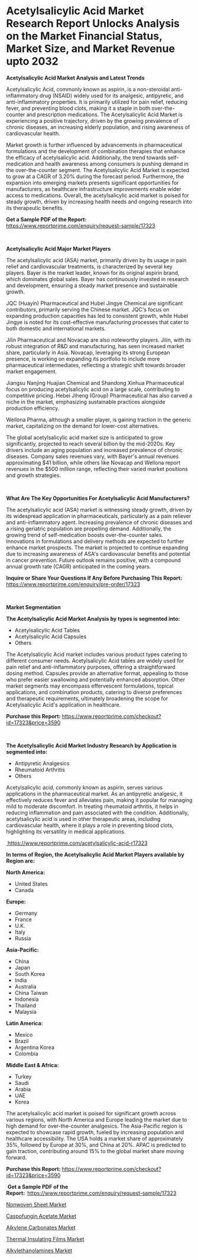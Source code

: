 <p><h1>Acetylsalicylic Acid Market Research Report Unlocks Analysis on the Market Financial Status, Market Size, and Market Revenue upto 2032</h1></p><p><strong>Acetylsalicylic Acid Market Analysis and Latest Trends</strong></p>
<p><p>Acetylsalicylic Acid, commonly known as aspirin, is a non-steroidal anti-inflammatory drug (NSAID) widely used for its analgesic, antipyretic, and anti-inflammatory properties. It is primarily utilized for pain relief, reducing fever, and preventing blood clots, making it a staple in both over-the-counter and prescription medications. The Acetylsalicylic Acid Market is experiencing a positive trajectory, driven by the growing prevalence of chronic diseases, an increasing elderly population, and rising awareness of cardiovascular health.</p><p>Market growth is further influenced by advancements in pharmaceutical formulations and the development of combination therapies that enhance the efficacy of acetylsalicylic acid. Additionally, the trend towards self-medication and health awareness among consumers is pushing demand in the over-the-counter segment. The Acetylsalicylic Acid Market is expected to grow at a CAGR of 3.20% during the forecast period. Furthermore, the expansion into emerging markets presents significant opportunities for manufacturers, as healthcare infrastructure improvements enable wider access to medications. Overall, the acetylsalicylic acid market is poised for steady growth, driven by increasing health needs and ongoing research into its therapeutic benefits.</p></p>
<p><strong>Get a Sample PDF of the Report:&nbsp;</strong> <a href="https://www.reportprime.com/enquiry/request-sample/17323?utm_campaign=48&utm_medium=2&utm_source=Github&utm_content=ia&utm_term=18032025&utm_id=acetylsalicylic-acid">https://www.reportprime.com/enquiry/request-sample/17323</a></p>
<p>&nbsp;</p>
<p><strong>Acetylsalicylic Acid Major Market Players</strong></p>
<p><p>The acetylsalicylic acid (ASA) market, primarily driven by its usage in pain relief and cardiovascular treatments, is characterized by several key players. Bayer is the market leader, known for its original aspirin brand, which dominates global sales. Bayer has continuously invested in research and development, ensuring a steady market presence and sustainable growth.</p><p>JQC (Huayin) Pharmaceutical and Hubei Jingye Chemical are significant contributors, primarily serving the Chinese market. JQC's focus on expanding production capacities has led to consistent growth, while Hubei Jingye is noted for its cost-effective manufacturing processes that cater to both domestic and international markets.</p><p>Jilin Pharmaceutical and Novacap are also noteworthy players. Jilin, with its robust integration of R&D and manufacturing, has seen increased market share, particularly in Asia. Novacap, leveraging its strong European presence, is working on expanding its portfolio to include more pharmaceutical intermediates, reflecting a strategic shift towards broader market engagement.</p><p>Jiangsu Nanjing Huajian Chemical and Shandong Xinhua Pharmaceutical focus on producing acetylsalicylic acid on a large scale, contributing to competitive pricing. Hebei Jiheng (Group) Pharmaceutical has also carved a niche in the market, emphasizing sustainable practices alongside production efficiency.</p><p>Wellona Pharma, although a smaller player, is gaining traction in the generic market, capitalizing on the demand for lower-cost alternatives.</p><p>The global acetylsalicylic acid market size is anticipated to grow significantly, projected to reach several billion by the mid-2020s. Key drivers include an aging population and increased prevalence of chronic diseases. Company sales revenues vary, with Bayer's annual revenues approximating $41 billion, while others like Novacap and Wellona report revenues in the $500 million range, reflecting their varied market positions and growth strategies.</p></p>
<p>&nbsp;</p>
<p><strong>What Are The Key Opportunities For Acetylsalicylic Acid Manufacturers?</strong></p>
<p><p>The acetylsalicylic acid (ASA) market is witnessing steady growth, driven by its widespread application in pharmaceuticals, particularly as a pain reliever and anti-inflammatory agent. Increasing prevalence of chronic diseases and a rising geriatric population are propelling demand. Additionally, the growing trend of self-medication boosts over-the-counter sales. Innovations in formulations and delivery methods are expected to further enhance market prospects. The market is projected to continue expanding due to increasing awareness of ASA's cardiovascular benefits and potential in cancer prevention. Future outlook remains positive, with a compound annual growth rate (CAGR) anticipated in the coming years.</p></p>
<p><strong>Inquire or Share Your Questions If Any Before Purchasing This Report:</strong> <a href="https://www.reportprime.com/enquiry/pre-order/17323?utm_campaign=48&utm_medium=2&utm_source=Github&utm_content=ia&utm_term=18032025&utm_id=acetylsalicylic-acid">https://www.reportprime.com/enquiry/pre-order/17323</a></p>
<p>&nbsp;</p>
<p><strong>Market Segmentation</strong></p>
<p><strong>The Acetylsalicylic Acid Market Analysis by types is segmented into:</strong></p>
<p><ul><li>Acetylsalicylic Acid Tables</li><li>Acetylsalicylic Acid Capsules</li><li>Others</li></ul></p>
<p><p>The Acetylsalicylic Acid market includes various product types catering to different consumer needs. Acetylsalicylic Acid tables are widely used for pain relief and anti-inflammatory purposes, offering a straightforward dosing method. Capsules provide an alternative format, appealing to those who prefer easier swallowing and potentially enhanced absorption. Other market segments may encompass effervescent formulations, topical applications, and combination products, catering to diverse preferences and therapeutic requirements, ultimately broadening the scope for Acetylsalicylic Acid's application in healthcare.</p></p>
<p><strong>Purchase this Report:&nbsp;</strong><a href="https://www.reportprime.com/checkout?id=17323&price=3590&utm_campaign=48&utm_medium=2&utm_source=Github&utm_content=ia&utm_term=18032025&utm_id=acetylsalicylic-acid">https://www.reportprime.com/checkout?id=17323&price=3590</a></p>
<p>&nbsp;</p>
<p><strong>The Acetylsalicylic Acid Market Industry Research by Application is segmented into:</strong></p>
<p><ul><li>Antipyretic Analgesics</li><li>Rheumatoid Arthritis</li><li>Others</li></ul></p>
<p><p>Acetylsalicylic acid, commonly known as aspirin, serves various applications in the pharmaceutical market. As an antipyretic analgesic, it effectively reduces fever and alleviates pain, making it popular for managing mild to moderate discomfort. In treating rheumatoid arthritis, it helps in reducing inflammation and pain associated with the condition. Additionally, acetylsalicylic acid is used in other therapeutic areas, including cardiovascular health, where it plays a role in preventing blood clots, highlighting its versatility in medical applications.</p></p>
<p><a href="https://www.reportprime.com/acetylsalicylic-acid-r17323?utm_campaign=48&utm_medium=2&utm_source=Github&utm_content=ia&utm_term=18032025&utm_id=acetylsalicylic-acid">&nbsp;https://www.reportprime.com/acetylsalicylic-acid-r17323</a></p>
<p><strong>In terms of Region, the Acetylsalicylic Acid Market Players available by Region are:</strong></p>
<p>
    <p> <strong> North America: </strong>
        <ul>
            <li>United States</li>
            <li>Canada</li>
        </ul>
        </p> 
    <p> <strong> Europe: </strong>
        <ul>
            <li>Germany</li>
            <li>France</li>
            <li>U.K.</li>
            <li>Italy</li>
            <li>Russia</li>
        </ul>
        </p> 
    <p> <strong> Asia-Pacific: </strong>
        <ul>
            <li>China</li>
            <li>Japan</li>
            <li>South Korea</li>
            <li>India</li>
            <li>Australia</li>
            <li>China Taiwan</li>
            <li>Indonesia</li>
            <li>Thailand</li>
            <li>Malaysia</li>
        </ul>
        </p> 
    <p> <strong> Latin America: </strong>
        <ul>
            <li>Mexico</li>
            <li>Brazil</li>
            <li>Argentina Korea</li>
            <li>Colombia</li>
        </ul>
        </p> 
    <p> <strong> Middle East & Africa: </strong>
        <ul>
            <li>Turkey</li>
            <li>Saudi</li>
            <li>Arabia</li>
            <li>UAE</li>
            <li>Korea</li>
        </ul>
    </p>
    </p>
<p><p>The acetylsalicylic acid market is poised for significant growth across various regions, with North America and Europe leading the market due to high demand for over-the-counter analgesics. The Asia-Pacific region is expected to showcase rapid growth, fueled by increasing population and healthcare accessibility. The USA holds a market share of approximately 35%, followed by Europe at 30%, and China at 20%. APAC is predicted to gain traction, contributing around 15% to the global market share moving forward.</p></p>
<p><strong>Purchase this Report: </strong><a href="https://www.reportprime.com/checkout?id=17323&price=3590&utm_campaign=48&utm_medium=2&utm_source=Github&utm_content=ia&utm_term=18032025&utm_id=acetylsalicylic-acid">https://www.reportprime.com/checkout?id=17323&price=3590</a></p>
<p>&nbsp;<strong>Get a Sample PDF of the Report:&nbsp;&nbsp;</strong><a href="https://www.reportprime.com/enquiry/request-sample/17323?utm_campaign=48&utm_medium=2&utm_source=Github&utm_content=ia&utm_term=18032025&utm_id=acetylsalicylic-acid">https://www.reportprime.com/enquiry/request-sample/17323</a></p>
<p><strong></strong></p>
<p><p><a href="https://github.com/berkemiars2j/Market-Research-Report-List-1/blob/main/nonwoven-sheet-market.md?utm_campaign=48&utm_medium=2&utm_source=Github&utm_content=ia&utm_term=18032025&utm_id=acetylsalicylic-acid">Nonwoven Sheet Market</a></p><p><a href="https://github.com/variothonia/Market-Research-Report-List-1/blob/main/caspofungin-acetate-market.md?utm_campaign=48&utm_medium=2&utm_source=Github&utm_content=ia&utm_term=18032025&utm_id=acetylsalicylic-acid">Caspofungin Acetate Market</a></p><p><a href="https://github.com/djihencygnel74/Market-Research-Report-List-1/blob/main/alkylene-carbonates-market.md?utm_campaign=48&utm_medium=2&utm_source=Github&utm_content=ia&utm_term=18032025&utm_id=acetylsalicylic-acid">Alkylene Carbonates Market</a></p><p><a href="https://github.com/kaforarvero/Market-Research-Report-List-1/blob/main/thermal-insulating-films-market.md?utm_campaign=48&utm_medium=2&utm_source=Github&utm_content=ia&utm_term=18032025&utm_id=acetylsalicylic-acid">Thermal Insulating Films Market</a></p><p><a href="https://github.com/hutchkloor4x/Market-Research-Report-List-1/blob/main/alkylethanolamines-market.md?utm_campaign=48&utm_medium=2&utm_source=Github&utm_content=ia&utm_term=18032025&utm_id=acetylsalicylic-acid">Alkylethanolamines Market</a></p></p>